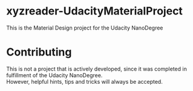 # xyzreader-UdacityMaterialProject
This is the Material Design project for the Udacity NanoDegree

# Contributing
This is not a project that is actively developed, since it was completed in fulfillment of the Udacity NanoDegree.  
However, helpful hints, tips and tricks will always be accepted.  
